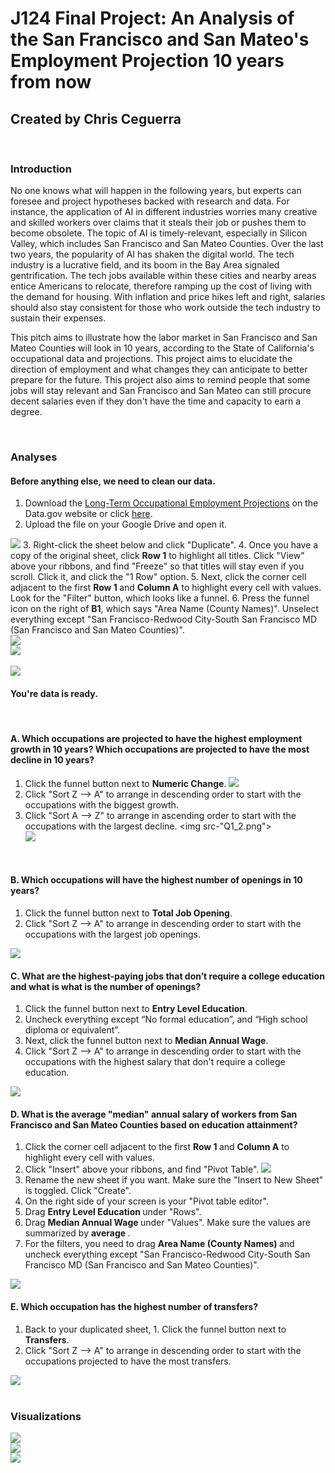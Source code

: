 # J124 Final Project: An Analysis of the San Francisco and San Mateo's Employment Projection 10 years from now
## Created by Chris Ceguerra
</br>

### Introduction
<p>No one knows what will happen in the following years, but experts can foresee and project hypotheses backed with research and data. For instance, the application of AI in different industries worries many creative and skilled workers over claims that it steals their job or pushes them to become obsolete. The topic of AI is timely-relevant, especially in Silicon Valley, which includes San Francisco and San Mateo Counties. Over the last two years, the popularity of AI has shaken the digital world. The tech industry is a lucrative field, and its boom in the Bay Area signaled gentrification. The tech jobs available within these cities and nearby areas entice Americans to relocate, therefore ramping up the cost of living with the demand for housing. With inflation and price hikes left and right, salaries should also stay consistent for those who work outside the tech industry to sustain their expenses. 
<p> This pitch aims to illustrate how the labor market in San Francisco and San Mateo Counties will look in 10 years, according to the State of California's occupational data and projections. This project aims to elucidate the direction of employment and what changes they can anticipate to better prepare for the future. This project also aims to remind people that some jobs will stay relevant and San Francisco and San Mateo can still procure decent salaries even if they don't have the time and capacity to earn a degree. </p>
</br>  

### Analyses
#### Before anything else, we need to clean our data. </br>
1. Download the [Long-Term Occupational Employment Projections](https://catalog.data.gov/dataset/long-term-occupational-employment-projections) on the Data.gov website or click [here](/Long-Term_Occupational_Employment_Projections.csv).
2. Upload the file on your Google Drive and open it.
<img src="Cleaning_1.png">
3. Right-click the sheet below and click "Duplicate".
4. Once you have a copy of the original sheet, click <strong>Row 1</strong> to highlight all titles. Click "View" above your ribbons, and find "Freeze" so that titles will stay even if you scroll. Click it, and click the "1 Row" option.
5. Next, click the corner cell adjacent to the first <strong>Row 1 </strong> and <strong>Column A</strong> to highlight every cell with values. Look for the "Filter" button, which looks like a funnel.
6. Press the funnel icon on the right of <strong>B1</strong>, which says "Area Name (County Names)". Unselect everything except "San Francisco-Redwood City-South San Francisco MD (San Francisco and San Mateo Counties)". </br>
<img src="Cleaning_3.png"></br>
<img src="Cleaning_4.png"></br></br>
<img src="Cleaning_5.png"> </br>

#### You're data is ready.
</br>

#### A. Which occupations are projected to have the highest employment growth in 10 years? Which occupations are projected to have the most decline in 10 years?
1. Click the funnel button next to <strong>Numeric Change</strong>.
<img src="Q1_1.png"></br>
2. Click "Sort Z --> A" to arrange in descending order to start with the occupations with the biggest growth.
3. Click "Sort A --> Z" to arrange in ascending order to start with the occupations with the largest decline.
<img src-"Q1_2.png"></br>
<img src="Q1_3.png"></br>
<br>

#### B. Which occupations will have the highest number of openings in 10 years?
1. Click the funnel button next to <strong>Total Job Opening</strong>.
2. Click "Sort Z --> A" to arrange in descending order to start with the occupations with the largest job openings.
<img src="Q2_2.png">
<br>

#### C. What are the highest-paying jobs that don’t require a college education and what is what is the number of openings?
1. Click the funnel button next to <strong>Entry Level Education</strong>.
2. Uncheck everything except “No formal education”, and “High school diploma or equivalent”.
3. Next, click the funnel button next to <strong>Median Annual Wage</strong>.
4. Click "Sort Z --> A" to arrange in descending order to start with the occupations with the highest salary that don't require a college education.
<img src="Q3_4.png">
</br>

#### D. What is the average "median" annual salary of workers from San Francisco and San Mateo Counties based on education attainment?

1. Click the corner cell adjacent to the first <strong>Row 1 </strong> and <strong>Column A</strong> to highlight every cell with values.
2. Click "Insert" above your ribbons, and find "Pivot Table".
<img src="Q4_1.png"></br>
3. Rename the new sheet if you want. Make sure the "Insert to New Sheet" is toggled. Click "Create".
4. On the right side of your screen is your "Pivot table editor".
5. Drag <strong>Entry Level Education </strong> under "Rows".
6. Drag <strong>Median Annual Wage </strong> under "Values". Make sure the values are summarized by <strong> average </strong>.
7. For the filters, you need to drag <strong> Area Name (County Names) </strong> and uncheck everything except "San Francisco-Redwood City-South San Francisco MD (San Francisco and San Mateo Counties)".
<img src="Q4_2.png">
</br>

#### E.  Which occupation has the highest number of transfers?

1. Back to your duplicated sheet, 1. Click the funnel button next to <strong>Transfers</strong>.
2. Click "Sort Z --> A" to arrange in descending order to start with the occupations projected to have the most transfers.
<img src="Q5_2.png">
<br>
<br>

### Visualizations
<img src="question 2-1.png">
</br>
<img src="question 5-1.png"> 
</br>
<img src="question 3-2.png">
</br>
